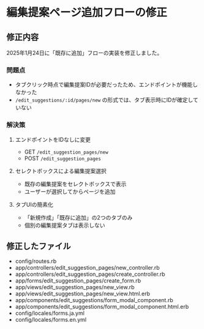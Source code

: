 # 編集提案ページ追加フローの修正

## 修正内容

2025年1月24日に「既存に追加」フローの実装を修正しました。

### 問題点

- タブクリック時点で編集提案IDが必要だったため、エンドポイントが機能しなかった
- `/edit_suggestions/:id/pages/new` の形式では、タブ表示時にIDが確定していない

### 解決策

1. エンドポイントをIDなしに変更
   - GET `/edit_suggestion_pages/new`
   - POST `/edit_suggestion_pages`

2. セレクトボックスによる編集提案選択
   - 既存の編集提案をセレクトボックスで表示
   - ユーザーが選択してからページを追加

3. タブUIの簡素化
   - 「新規作成」「既存に追加」の2つのタブのみ
   - 個別の編集提案タブは表示しない

## 修正したファイル

- config/routes.rb
- app/controllers/edit_suggestion_pages/new_controller.rb
- app/controllers/edit_suggestion_pages/create_controller.rb
- app/forms/edit_suggestion_pages/create_form.rb
- app/views/edit_suggestion_pages/new_view.rb
- app/views/edit_suggestion_pages/new_view.html.erb
- app/components/edit_suggestions/form_modal_component.rb
- app/components/edit_suggestions/form_modal_component.html.erb
- config/locales/forms.ja.yml
- config/locales/forms.en.yml
